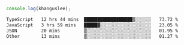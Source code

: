 ```js
console.log(khanguslee);
```

<!--START_SECTION:waka-->

```txt
TypeScript   12 hrs 44 mins  ██████████████████▒░░░░░░   73.72 %
JavaScript   3 hrs 59 mins   █████▓░░░░░░░░░░░░░░░░░░░   23.05 %
JSON         20 mins         ▒░░░░░░░░░░░░░░░░░░░░░░░░   01.95 %
Other        13 mins         ▒░░░░░░░░░░░░░░░░░░░░░░░░   01.27 %
```

<!--END_SECTION:waka-->

<!--
**khanguslee/khanguslee** is a ✨ _special_ ✨ repository because its `README.md` (this file) appears on your GitHub profile.

Here are some ideas to get you started:

- 🔭 I’m currently working on ...
- 🌱 I’m currently learning ...
- 👯 I’m looking to collaborate on ...
- 🤔 I’m looking for help with ...
- 💬 Ask me about ...
- 📫 How to reach me: ...
- 😄 Pronouns: ...
- ⚡ Fun fact: ...
-->
